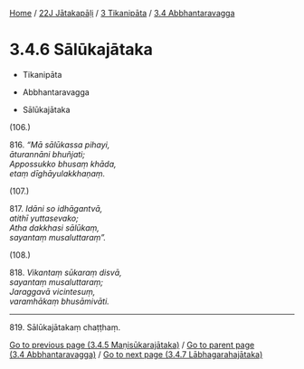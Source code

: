 
[Home](/) / [22J Jātakapāḷi](../...md) / [3 Tikanipāta](...md) / [3.4 Abbhantaravagga](../22J/3/3.4.md)

# 3.4.6 Sālūkajātaka

* Tikanipāta

* Abbhantaravagga

* Sālūkajātaka

(106.)

816\. _“Mā sālūkassa pihayi,_  
_āturannāni bhuñjati;_  
_Appossukko bhusaṃ khāda,_  
_etaṃ dīghāyulakkhaṇaṃ._  


(107.)

817\. _Idāni so idhāgantvā,_  
_atithī yuttasevako;_  
_Atha dakkhasi sālūkaṃ,_  
_sayantaṃ musaluttaraṃ”._  


(108.)

818\. _Vikantaṃ sūkaraṃ disvā,_  
_sayantaṃ musaluttaraṃ;_  
_Jaraggavā vicintesuṃ,_  
_varamhākaṃ bhusāmivāti._  


---

819\. Sālūkajātakaṃ chaṭṭhaṃ.



[Go to previous page (3.4.5 Maṇisūkarajātaka)](3.4.5.md) / [Go to parent page (3.4 Abbhantaravagga)](../22J/3/3.4.md) / [Go to next page (3.4.7 Lābhagarahajātaka)](3.4.7.md)



